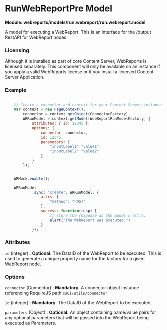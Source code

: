# RunWebReportPre Model

**Module: webreports/models/run.webreport/run.webreport.model**

A model for executing a WebReport.  This is an interface for the /output RestAPI for WebReport nodes.


### Licensing

Although it is installed as part of core Content Server, WebReports is licensed separately. This component will only be available on an instance if you apply a valid WebReports license or if you install a licensed Content Server Application.

### Example

```javascript

    // Create a connector and context for your Content Server instance
    var context = new PageContext(),
        connector = context.getObject(ConnectorFactory),
        WRRunModel = context.getModel(WebReportRunModelFactory, {
            attributes: { id: 12345 },
            options: {
                connector: connector,
                id: 12345,
                parameters: {
                    "inputLabel1":"value1",
                    "inputLabel2":"value2"
                }
            }
        });


    WRMock.enable();

    WRRunModel
            .sync( "create", WRRunModel, {
                attrs: {
                    "method": "POST"
                },
                success: function(resp) {
                    // store the response as the model's attrs:
                    alert("The WebReport was executed.")
                }
            });
```

### Attributes
`id` (integer)
: **Optional.** The DataID of the WebReport to be executed.  This is used to generate a unique property name for the factory for a given WebReport node.


### Options
`connector` (Connector)
: **Mandatory.** A connector object instance referencing RequireJS path `csui/utils/connector`

`id` (integer)
: **Mandatory.** The DataID of the WebReport to be executed.

`parameters` (Object)
: **Optional.**  An object containing name/value pairs for any optional parameters that will be passed into the WebReport being executed as Parameters.
